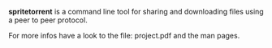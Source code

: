

**spritetorrent** is a command line tool for sharing and downloading  files
using a peer to peer protocol.

For more infos have a look to the file: project.pdf and the man pages.

